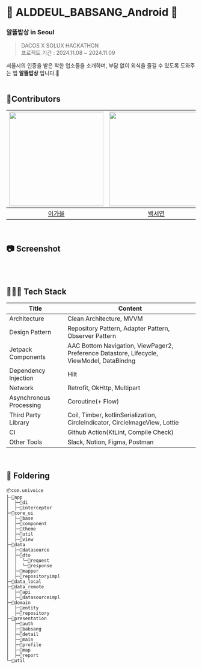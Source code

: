 # 💙 ALDDEUL_BABSANG_Android 💙
### 알뜰밥상 in Seoul
> DACOS X SOLUX HACKATHON</br>
> 프로젝트 기간 : 2024.11.08 ~ 2024.11.09</br>

서울시의 인증을 받은 착한 업소들을 소개하며, 부담 없이 외식을 즐길 수 있도록 도와주는 앱 **알뜰밥상** 입니다.🍱 </br>
</br>

## 💙Contributors
|<img src="https://avatars.githubusercontent.com/u/91470334?v=4" width="250" />|<img src="https://avatars.githubusercontent.com/u/166610834?v=4" width="250" />|
|:---------:|:---------:|
|[이가을](https://github.com/gaeulzzang)|[백서연](https://github.com/seoyeonsw)|

</br>

## 📷 Screenshot

</br>
</br>

## 👩🏻‍💻 Tech Stack
| Title | Content |
| ------------ | -------------------------- |
| Architecture | Clean Architecture, MVVM  |
| Design Pattern | Repository Pattern, Adapter Pattern, Observer Pattern |
| Jetpack Components | AAC Bottom Navigation, ViewPager2, Preference Datastore, Lifecycle, ViewModel, DataBindng  |
| Dependency Injection | Hilt  |
| Network | Retrofit, OkHttp, Multipart  |
| Asynchronous Processing | Coroutine(+ Flow)  |
| Third Party Library | Coil, Timber, kotlinSerialization, CircleIndicator, CircleImageView, Lottie  |
| CI | Github Action(KtLint, Compile Check)  |
| Other Tools | Slack, Notion, Figma, Postman  |\
</br>

## 📁 Foldering
```
📦com.univoice
├─📂app
│  ├─📂di
│  ├─📂interceptor
├─📂core_ui
│  ├─📂base
│  ├─📂component
│  ├─📂theme
│  ├─📂util
│  ├─📂view
├─📂data
│  ├─📂datasource
│  ├─📂dto
│  │  └─📂request
│  │  └─📂response
│  ├─📂mapper
│  ├─📂repositoryimpl
├─📂data_local
├─📂data_remote
│  ├─📂api
│  ├─📂datasourceimpl
├─📂domain
│  ├─📂entity
│  ├─📂repository
├─📂presentation
│  ├─📂auth
│  ├─📂babsang
│  ├─📂detail
│  ├─📂main
│  ├─📂profile
│  ├─📂map
│  ├─📂report
└─📂util
```
</br>



